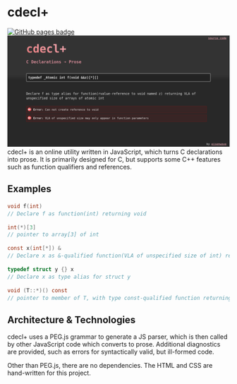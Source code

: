 # cdecl+

[![GitHub pages badge](https://img.shields.io/badge/GitHub%20Pages-Active-green.svg)](https://eisenwave.github.io/cdecl-plus)
![screenshot of cdecl+ website](img/cdecl.png)
cdecl+ is an online utility written in JavaScript, which turns C declarations into prose.
It is primarily designed for C, but supports some C++ features such as function qualifiers and references.

## Examples
```c
void f(int)
// Declare f as function(int) returning void
```
```c
int(*)[3]
// pointer to array[3] of int
```
```c
const x(int[*]) &
// Declare x as &-qualified function(VLA of unspecified size of int) returning const int
````
```c
typedef struct y {} x
// Declare x as type alias for struct y
```
```c
void (T::*)() const
// pointer to member of T, with type const-qualified function returning void
```

## Architecture & Technologies

cdecl+ uses a PEG.js grammar to generate a JS parser, which is then called by other JavaScript code which converts to prose.
Additional diagnostics are provided, such as errors for syntactically valid, but ill-formed code.

Other than PEG.js, there are no dependencies.
The HTML and CSS are hand-written for this project.

